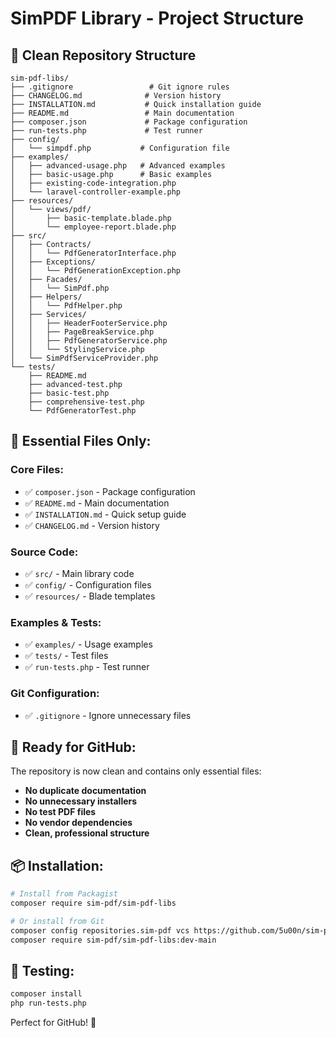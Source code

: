 # SimPDF Library - Project Structure

## 📁 Clean Repository Structure

```
sim-pdf-libs/
├── .gitignore                 # Git ignore rules
├── CHANGELOG.md              # Version history
├── INSTALLATION.md           # Quick installation guide
├── README.md                 # Main documentation
├── composer.json             # Package configuration
├── run-tests.php             # Test runner
├── config/
│   └── simpdf.php           # Configuration file
├── examples/
│   ├── advanced-usage.php   # Advanced examples
│   ├── basic-usage.php      # Basic examples
│   ├── existing-code-integration.php
│   └── laravel-controller-example.php
├── resources/
│   └── views/pdf/
│       ├── basic-template.blade.php
│       └── employee-report.blade.php
├── src/
│   ├── Contracts/
│   │   └── PdfGeneratorInterface.php
│   ├── Exceptions/
│   │   └── PdfGenerationException.php
│   ├── Facades/
│   │   └── SimPdf.php
│   ├── Helpers/
│   │   └── PdfHelper.php
│   ├── Services/
│   │   ├── HeaderFooterService.php
│   │   ├── PageBreakService.php
│   │   ├── PdfGeneratorService.php
│   │   └── StylingService.php
│   └── SimPdfServiceProvider.php
└── tests/
    ├── README.md
    ├── advanced-test.php
    ├── basic-test.php
    ├── comprehensive-test.php
    └── PdfGeneratorTest.php
```

## 🎯 **Essential Files Only:**

### **Core Files:**

- ✅ `composer.json` - Package configuration
- ✅ `README.md` - Main documentation
- ✅ `INSTALLATION.md` - Quick setup guide
- ✅ `CHANGELOG.md` - Version history

### **Source Code:**

- ✅ `src/` - Main library code
- ✅ `config/` - Configuration files
- ✅ `resources/` - Blade templates

### **Examples & Tests:**

- ✅ `examples/` - Usage examples
- ✅ `tests/` - Test files
- ✅ `run-tests.php` - Test runner

### **Git Configuration:**

- ✅ `.gitignore` - Ignore unnecessary files

## 🚀 **Ready for GitHub:**

The repository is now clean and contains only essential files:

- **No duplicate documentation**
- **No unnecessary installers**
- **No test PDF files**
- **No vendor dependencies**
- **Clean, professional structure**

## 📦 **Installation:**

```bash
# Install from Packagist
composer require sim-pdf/sim-pdf-libs

# Or install from Git
composer config repositories.sim-pdf vcs https://github.com/5u00n/sim-pdf-libs
composer require sim-pdf/sim-pdf-libs:dev-main
```

## 🧪 **Testing:**

```bash
composer install
php run-tests.php
```

Perfect for GitHub! 🎉
